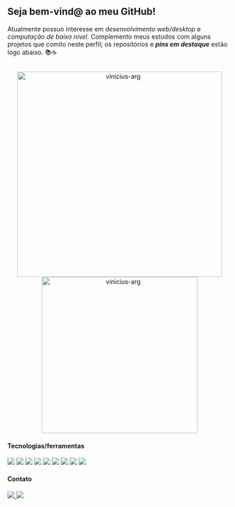 ## Seja bem-vind@ ao meu GitHub!

Atualmente possuo interesse em *desenvolvimento web/desktop* e *computação de baixo nível*.
Complemento meus estudos com alguns projetos que comito neste perfil; os repositórios e ***pins em destaque*** estão logo abaixo. 📚☕️

##

<div align="center">
  <img src="https://github-readme-stats.vercel.app/api?username=vinicius-arg&show_icons=true&locale=en&theme=radical&hide_border=true" alt="vinicius-arg" width="460px"/>
  <img src="https://github-readme-stats.vercel.app/api/top-langs?username=vinicius-arg&show_icons=true&locale=en&layout=compact&theme=radical&hide_border=true" alt="vinicius-arg" width="350px"/>
</div>

#### Tecnologias/ferramentas

<div>
  <img src="https://img.shields.io/static/v1?label=&message=HTML&color=orange&style=for-the-badge&logo=html5&logoColor=white"/>
  <img src="https://img.shields.io/static/v1?label=&message=CSS&color=blue&style=for-the-badge&logo=css3&logoColor=white"/>
  <img src="https://img.shields.io/static/v1?label=&message=JavaScript&color=yellow&style=for-the-badge&logo=javascript&logoColor=white"/>
  <img src="https://img.shields.io/static/v1?label=&message=Node.js&color=darkgreen&style=for-the-badge&logo=node.js&logoColor=white"/>
  <img src="https://img.shields.io/static/v1?label=&message=Express&color=black&style=for-the-badge&logo=express&logoColor=white"/>
  <img src="https://img.shields.io/static/v1?label=&message=Python&color=yellow&style=for-the-badge&logo=python&logoColor=blue"/>
  <img src="https://img.shields.io/static/v1?label=&message=Mongodb&color=black&style=for-the-badge&logo=mongodb&logoColor=darkgreen"/>
  <img src="https://img.shields.io/static/v1?label=&message=C language&color=gray&style=for-the-badge&logo=C&logoColor=white"/>
  <img src="https://img.shields.io/static/v1?label=&message=Visual Studio Code&color=blue&style=for-the-badge&logo=visualstudiocode&logoColor=white"/>
</div>

#### Contato

<div>
  <a href="mailto:j.vinicius.arg@gmail.com" target="_blank">
    <img src="https://img.shields.io/badge/Gmail-D14836?style=for-the-badge&logo=gmail&logoColor=white">
  </a>
  <a href="https://www.linkedin.com/in/vinicius-arg/" target="_blank">
    <img src="https://img.shields.io/badge/LinkedIn-0077B5?style=for-the-badge&logo=linkedin&logoColor=white">
  </a>
</div>
